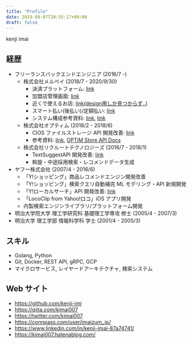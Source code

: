 ```yaml
---
title: "Profile"
date: 2019-09-07T20:55:17+09:00
draft: false
---
```


kenji imai

## 経歴

- フリーランスバックエンドエンジニア (2016/7 -)
  - 株式会社メルペイ (2018/7 - 2020/9/30)
      - 決済プラットフォーム: [link](https://engineering.mercari.com/blog/entry/2019-12-21-104948/)
      - 加盟店管理画面: [link](https://partner-support.merpay.com/hc/ja/categories/360001340491)
      - 近くで使えるお店: [link(design用しか見つからず..)](https://note.com/mercari_design/n/nee562c61e1b7)
      - スマート払い(後払い)/定額払い: [link](https://www.mercari.com/jp/help_center/category/693/)
      - システム構成参考資料: [link](https://engineering.mercari.com/en/blog/entry/2019-06-06-160120/), [link](https://cloud.google.com/blog/ja/topics/customers/merpay-cloud-spanner-google-kubernetes-engine)
  - 株式会社オプティム (2018/2 - 2018/6)
      - CIOS ファイルストレージ API 開発改善: [link](https://www.optim.cloud/platform/)
      - 参考資料: [link](https://speakerdeck.com/optim/openid-connect-to-zhou-bian-ji-shu-falsehuo-yong-shi-li), [OPTiM Store API Docs](https://optim-corp.github.io/optim_store_api_docs/)
  - 株式会社リクルートテクノロジーズ (2016/7 - 2018/1)
      - TextSuggestAPI 開発改善: [link](https://a3rt.recruit-tech.co.jp/product/textSuggestAPI/)
      - 斡旋・中途採用検索・レコメンドデータ生成
- ヤフー株式会社 (2007/4 - 2016/6)
  - 「Y!ショッピング」商品レコメンドエンジン開発改善
  - 「Y!ショッピング」検索クエリ自動補完 ML モデリング・API 新規開発
  - 「Y!ローカルサーチ」API 開発改善: [link](https://developer.yahoo.co.jp/webapi/map/openlocalplatform/v1/localsearch.html)
  - 「LocoClip from Yahoo!ロコ」iOS アプリ開発
  - 内製検索エンジンライブラリ/プラットフォーム開発
- 明治大学院大学 理工学研究科 基礎理工学専攻 修士 (2005/4 - 2007/3)
- 明治大学 理工学部 情報科学科 学士 (2001/4 - 2005/3)

## スキル

- Golang, Python
- Git, Docker, REST API, gRPC, GCP
- マイクロサービス, レイヤードアーキテクチャ, 検索システム

## Web サイト

- https://github.com/kenji-imi
- https://qiita.com/kimai007
- https://twitter.com/kimai007
- https://connpass.com/user/imaizum_jp/
- https://www.linkedin.com/in/kenji-imai-87a74741/
- https://kimai007.hatenablog.com/
